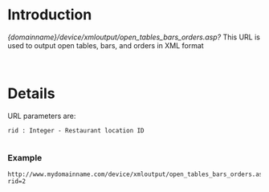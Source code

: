 # Introduction #

_{domainname}/device/xmloutput/open\_tables\_bars\_orders.asp?_
This URL is used to output open tables, bars, and orders in XML format

<br>

<h1>Details</h1>

URL parameters are:<br>
<pre><code>rid : Integer - Restaurant location ID<br>
</code></pre>

<h3>Example</h3>
<pre><code>http://www.mydomainname.com/device/xmloutput/open_tables_bars_orders.asp?rid=2<br>
</code></pre>